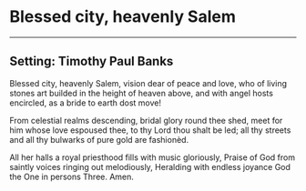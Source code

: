 # Blessed city, heavenly Salem

***

## Setting: Timothy Paul Banks

Blessed city, heavenly Salem,
vision dear of peace and love,
who of living stones art builded
in the height of heaven above,
and with angel hosts encircled,
as a bride to earth dost move!

From celestial realms descending,
bridal glory round thee shed,
meet for him whose love espoused thee,
to thy Lord thou shalt be led;
all thy streets and all thy bulwarks
of pure gold are fashionèd.

All her halls a royal priesthood
fills with music gloriously,
Praise of God from saintly voices
ringing out melodiously,
Heralding with endless joyance
God the One in persons Three.
Amen.